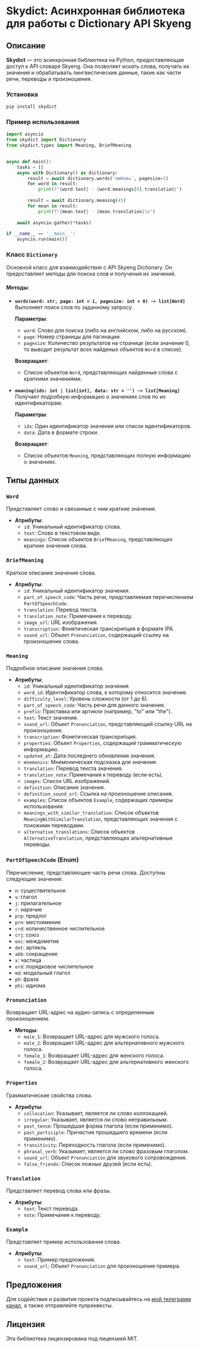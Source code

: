 # Skydict: Асинхронная библиотека для работы с Dictionary API Skyeng

## Описание

**Skydict** — это асинхронная библиотека на Python, предоставляющая доступ к API словаря Skyeng. Она позволяет искать слова, получать их значения и обрабатывать лингвистические данные, такие как части речи, переводы и произношения.

### Установка

```bash
pip install skydict
```

### Пример использования

```python
import asyncio  
from skydict import Dictionary  
from skydict.types import Meaning, BriefMeaning  

  
async def main():  
    tasks = []  
    async with Dictionary() as dictionary:  
        result = await dictionary.words('любовь', pagesize=1)  
        for word in result:  
            print(f"{word.text} - {word.meanings[0].translation}")  
              
        result = await dictionary.meaning(45)  
        for mean in result:  
            print(f"{mean.text} - {mean.translation}\n")  
  
    await asyncio.gather(*tasks)  
  
if __name__ == '__main__':  
    asyncio.run(main())
```


### Класс `Dictionary`

Основной класс для взаимодействия с API Skyeng Dictionary. Он предоставляет методы для поиска слов и получения их значений.

#### Методы:

- **`words(word: str, page: int = 1, pagesize: int = 0) -> list[Word]`**  
  Выполняет поиск слов по заданному запросу.  

  **Параметры**:  
    - `word`: Слово для поиска (либо на английском, либо на русском).  
    - `page`: Номер страницы для пагинации.  
    - `pagesize`: Количество результатов на странице (если значение 0, то выводит результат всех найденых объектов `Word` в списке).  

  **Возвращает**:  
    - Список объектов `Word`, представляющих найденные слова с краткими значениями.

- **`meaning(ids: int | list[int], data: str = '') -> list[Meaning]`**  
  Получает подробную информацию о значениях слов по их идентификаторам.  

  **Параметры**:  
    - `ids`: Один идентификатор значения или список идентификаторов.  
    - `data`: Дата в формате строки.  

  **Возвращает**:  
    - Список объектов `Meaning`, представляющих полную информацию о значениях.

## Типы данных

### `Word`

Представляет слово и связанные с ним краткие значения.

- **Атрибуты**:
  - `id`: Уникальный идентификатор слова.
  - `text`: Слово в текстовом виде.
  - `meanings`: Список объектов `BriefMeaning`, представляющих краткие значения слова.

### `BriefMeaning`

Краткое описание значения слова.

- **Атрибуты**:
  - `id`: Уникальный идентификатор значения.
  - `part_of_speech_code`: Часть речи, представляемая перечислением `PartOfSpeechCode`.
  - `translation`: Перевод текста.
  - `translation_note`: Примечания к переводу.
  - `image_url`: URL изображения.
  - `transcription`: Фонетическая транскрипция в формате IPA.
  - `sound_url`: Объект `Pronunciation`, содержащий ссылку на произношение слова.

### `Meaning`

Подробное описание значения слова.

- **Атрибуты**:
  - `id`: Уникальный идентификатор значения.
  - `word_id`: Идентификатор слова, к которому относится значение.
  - `difficulty_level`: Уровень сложности (от 1 до 6).
  - `part_of_speech_code`: Часть речи для данного значения.
  - `prefix`: Приставка или артикли (например, "to" или "the").
  - `text`: Текст значения.
  - `sound_url`: Объект `Pronunciation`, представляющий ссылку URL на произношение.
  - `transcription`: Фонетическая транскрипция.
  - `properties`: Объект `Properties`, содержащий грамматическую информацию.
  - `updated_at`: Дата последнего обновления значения.
  - `mnemonics`: Мнемоническая подсказка для значения.
  - `translation`: Перевод текста значения.
  - `translation_note`: Примечания к переводу (если есть).
  - `images`: Список URL изображений.
  - `definition`: Описание значения.
  - `definition_sound_url`: Ссылка на произношение описания.
  - `examples`: Список объектов `Example`, содержащих примеры использования.
  - `meanings_with_similar_translation`: Список объектов `MeaningWithSimilarTranslation`, представляющих значения с похожими переводами.
  - `alternative_translations`: Список объектов `AlternativeTranslation`, представляющих альтернативные переводы.

### `PartOfSpeechCode` (Enum)

Перечисление, представляющее часть речи слова. Доступны следующие значения:

- `n`: существительное  
- `v`: глагол  
- `j`: прилагательное  
- `r`: наречие  
- `prp`: предлог  
- `prn`: местоимение  
- `crd`: количественное числительное  
- `crj`: союз  
- `exc`: междометие  
- `det`: артикль  
- `abb`: сокращение  
- `x`: частица  
- `ord`: порядковое числительное  
- `md`: модальный глагол  
- `ph`: фраза  
- `phi`: идиома

### `Pronunciation`

Возвращает URL-адрес на аудио-запись с определенным произношением.

- **Методы**:
  - `male_1`: Возвращает URL-адрес для мужского голоса.
  - `male_2`: Возвращает URL-адрес для альтернативного мужского голоса.
  - `female_1`: Возвращает URL-адрес для женского голоса.
  - `female_2`: Возвращает URL-адрес для альтернативного женского голоса.

### `Properties`

Грамматические свойства слова.

- **Атрибуты**:
  - `collocation`: Указывает, является ли слово коллокацией.
  - `irregular`: Указывает, является ли слово неправильным.
  - `past_tense`: Прошедшая форма глагола (если применимо).
  - `past_participle`: Причастие прошедшего времени (если применимо).
  - `transitivity`: Переходность глагола (если применимо).
  - `phrasal_verb`: Указывает, является ли слово фразовым глаголом.
  - `sound_url`: Объект `Pronunciation` для звукового сопровождения.
  - `false_friends`: Список ложных друзей (если есть).

### `Translation`

Представляет перевод слова или фразы.

- **Атрибуты**:
  - `text`: Текст перевода.
  - `note`: Примечания к переводу.

### `Example`

Представляет пример использования слова.

- **Атрибуты**:
  - `text`: Пример предложения.
  - `sound_url`: Объект `Pronunciation` для произношения примера.

## Предложения

Для содействия и развития проекта подписывайтесь на [мой телеграмм канал](https://t.me/crunch_brain), а также отправляйте пулреквесты.
## Лицензия

Эта библиотека лицензирована под лицензией MIT.